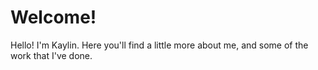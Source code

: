 # Welcome!

Hello! I'm Kaylin. Here you'll find a little more about me, and some of the work that I've done.
